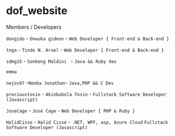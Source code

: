 # dof_website

Members / Developers

`dongido` - `Onwuka gideon` - `Web Developer { Front-end & Back-end } `

`tnga` - `Tindo N. Arsel` - `Web Developer { Front-end & Back-end } `

`sdmg15` - `Sonkeng Maldini ` - ` Java && Ruby dev `

`emma`

`nejos97` -`Nenba Jonathan`- `Java,PHP && C Dev`

`precioustosin` - `Akinbobola Tosin` - `Fullstack Software Developer (Javascript)`

`JoseCage` - `José Cage` - `Web Developer { PHP & Ruby }`

`HalidCisse` - `Halid Cisse` - `.NET, WPF, asp, Azure Cloud` `Fullstack Software Developer (Javascript)`
